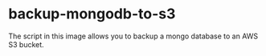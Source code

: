 # backup-mongodb-to-s3
The script in this image allows you to backup a mongo database to an AWS S3 bucket.
